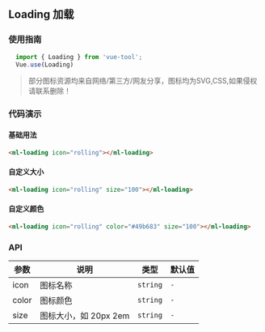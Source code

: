 ## Loading 加载

### 使用指南

```javascript
  import { Loading } from 'vue-tool';
  Vue.use(Loading)
```
>部分图标资源均来自网络/第三方/网友分享，图标均为SVG,CSS,如果侵权请联系删除！
### 代码演示

#### 基础用法

```html
<ml-loading icon="rolling"></ml-loading>
```
#### 自定义大小

```html
<ml-loading icon="rolling" size="100"></ml-loading>
```
#### 自定义颜色

```html
<ml-loading icon="rolling" color="#49b683" size="100"></ml-loading>
```
### API

| 参数 | 说明 | 类型 | 默认值 |
|------|------|------|------|
| icon | 图标名称 | `string` | `-` |
| color | 图标颜色 | `string` | `-` |
| size | 图标大小，如 20px 2em | `string` | `-` |